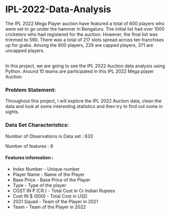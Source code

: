 # IPL-2022-Data-Analysis
The IPL 2022 Mega Player auction have featured a total of 600 players who were set to go under the hammer in Bengaluru. The initial list had over 1000 cricketers who had registered for the auction. However, the final list was trimmed to 590. There was a total of 217 slots spread across ten franchises up for grabs. Among the 600 players, 229 are capped players, 371 are uncapped players.<br><br>

In this project, we are going to see the IPL 2022 Auction data analysis using Python. Around 10 teams are participated in this IPL 2022 Mega player Auction.

### Problem Statement:
Throughout this project, I will explore the IPL 2022 Auction data, clean the data and look at some interesting statistics and then try to find out some in sights.

### Data Set Characteristics:
Number of Observations in Data set : 633

Number of features : 8

#### Features information :
- Index Number - Unique number
- Player Name - Name of the Player
- Base Price - Base Price of the Player
- Type - Type of the player
- COST IN ₹ (CR.) - Total Cost in Cr Indian Rupees
- Cost IN $ (000) - Total Cost in USD
- 2021 Squad - Team of the Player in 2021
- Team - Team of the Player in 2022
